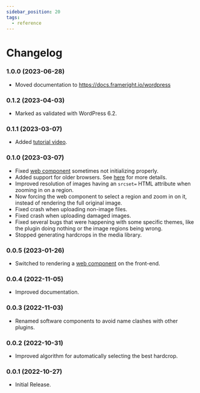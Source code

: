 ```yaml
---
sidebar_position: 20
tags:
  - reference
---
```


# Changelog

<!--
WARNING: Bits of information here are duplicated in several places:
  * https://docs.frameright.io/wordpress/changelog
  * https://github.com/Frameright/image-display-control-wordpress/blob/master/readme.txt
Make sure to keep them in sync.
-->

### 1.0.0 (2023-06-28)

- Moved documentation to https://docs.frameright.io/wordpress

### 0.1.2 (2023-04-03)

- Marked as validated with WordPress 6.2.

### 0.1.1 (2023-03-07)

- Added [tutorial video](https://www.youtube.com/watch?v=vlyoAPku_NU).

### 0.1.0 (2023-03-07)

- Fixed [web component](../web-component/README.md) sometimes not initializing properly.
- Added support for older browsers. See [here](../web-component/browsers.md) for more details.
- Improved resolution of images having an `srcset=` HTML attribute when zooming in on a region.
- Now forcing the web component to select a region and zoom in on it, instead of rendering the full original image.
- Fixed crash when uploading non-image files.
- Fixed crash when uploading damaged images.
- Fixed several bugs that were happening with some specific themes, like the plugin doing nothing or the image regions being wrong.
- Stopped generating hardcrops in the media library.

### 0.0.5 (2023-01-26)

- Switched to rendering a [web component](../web-component/README.md) on the front-end.

### 0.0.4 (2022-11-05)

- Improved documentation.

### 0.0.3 (2022-11-03)

- Renamed software components to avoid name clashes with other plugins.

### 0.0.2 (2022-10-31)

- Improved algorithm for automatically selecting the best hardcrop.

### 0.0.1 (2022-10-27)

- Initial Release.
